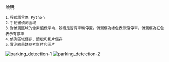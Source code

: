 說明:
    
    1.程式語言為 Python
    2.手動畫偵測區域
    3.對偵測區域的像素值做平均，辨識是否有車輛停置。偵測框為綠色表示沒停車，偵測框為紅色表示有停車
    4.偵測區域儲存、讀取和影片儲存
    5.實測結果請參考影片和圖片
![parking_detection-1](https://github.com/kartg0046920/Parking_Detection/assets/65480821/64ef3e19-fd62-422e-a809-3f23bc6db567)
![parking_detection-2](https://github.com/kartg0046920/Parking_Detection/assets/65480821/e27b8fac-d235-4358-b529-e8fadd74ee4c)
